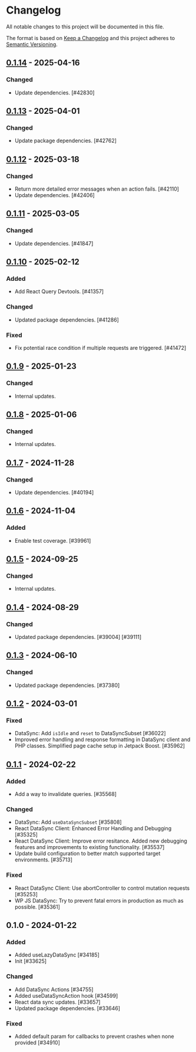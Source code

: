 # Changelog

All notable changes to this project will be documented in this file.

The format is based on [Keep a Changelog](https://keepachangelog.com/en/1.0.0/)
and this project adheres to [Semantic Versioning](https://semver.org/spec/v2.0.0.html).

## [0.1.14] - 2025-04-16
### Changed
- Update dependencies. [#42830]

## [0.1.13] - 2025-04-01
### Changed
- Update package dependencies. [#42762]

## [0.1.12] - 2025-03-18
### Changed
- Return more detailed error messages when an action fails. [#42110]
- Update dependencies. [#42406]

## [0.1.11] - 2025-03-05
### Changed
- Update dependencies. [#41847]

## [0.1.10] - 2025-02-12
### Added
- Add React Query Devtools. [#41357]

### Changed
- Updated package dependencies. [#41286]

### Fixed
- Fix potential race condition if multiple requests are triggered. [#41472]

## [0.1.9] - 2025-01-23
### Changed
- Internal updates.

## [0.1.8] - 2025-01-06
### Changed
- Internal updates.

## [0.1.7] - 2024-11-28
### Changed
- Update dependencies. [#40194]

## [0.1.6] - 2024-11-04
### Added
- Enable test coverage. [#39961]

## [0.1.5] - 2024-09-25
### Changed
- Internal updates.

## [0.1.4] - 2024-08-29
### Changed
- Updated package dependencies. [#39004] [#39111]

## [0.1.3] - 2024-06-10
### Changed
- Updated package dependencies. [#37380]

## [0.1.2] - 2024-03-01
### Fixed
- DataSync: Add `isIdle` and `reset` to DataSyncSubset [#36022]
- Improved error handling and response formatting in DataSync client and PHP classes. Simplified page cache setup in Jetpack Boost. [#35962]

## [0.1.1] - 2024-02-22
### Added
- Add a way to invalidate queries. [#35568]

### Changed
- DataSync: Add `useDataSyncSubset` [#35808]
- React DataSync Client: Enhanced Error Handling and Debugging [#35325]
- React DataSync Client: Improve error resitance. Added new debugging features and improvements to existing functionality. [#35537]
- Update build configuration to better match supported target environments. [#35713]

### Fixed
- React DataSync Client: Use abortController to control mutation requests [#35253]
- WP JS DataSync: Try to prevent fatal errors in production as much as possible. [#35361]

## 0.1.0 - 2024-01-22
### Added
- Added useLazyDataSync [#34185]
- Init [#33625]

### Changed
- Add DataSync Actions [#34755]
- Added useDataSyncAction hook [#34599]
- React data sync updates. [#33657]
- Updated package dependencies. [#33646]

### Fixed
- Added default param for callbacks to prevent crashes when none provided [#34910]

[0.1.14]: https://github.com/Automattic/jetpack-react-data-sync-client/compare/v0.1.13...v0.1.14
[0.1.13]: https://github.com/Automattic/jetpack-react-data-sync-client/compare/v0.1.12...v0.1.13
[0.1.12]: https://github.com/Automattic/jetpack-react-data-sync-client/compare/v0.1.11...v0.1.12
[0.1.11]: https://github.com/Automattic/jetpack-react-data-sync-client/compare/v0.1.10...v0.1.11
[0.1.10]: https://github.com/Automattic/jetpack-react-data-sync-client/compare/v0.1.9...v0.1.10
[0.1.9]: https://github.com/Automattic/jetpack-react-data-sync-client/compare/v0.1.8...v0.1.9
[0.1.8]: https://github.com/Automattic/jetpack-react-data-sync-client/compare/v0.1.7...v0.1.8
[0.1.7]: https://github.com/Automattic/jetpack-react-data-sync-client/compare/v0.1.6...v0.1.7
[0.1.6]: https://github.com/Automattic/jetpack-react-data-sync-client/compare/v0.1.5...v0.1.6
[0.1.5]: https://github.com/Automattic/jetpack-react-data-sync-client/compare/v0.1.4...v0.1.5
[0.1.4]: https://github.com/Automattic/jetpack-react-data-sync-client/compare/v0.1.3...v0.1.4
[0.1.3]: https://github.com/Automattic/jetpack-react-data-sync-client/compare/v0.1.2...v0.1.3
[0.1.2]: https://github.com/Automattic/jetpack-react-data-sync-client/compare/v0.1.1...v0.1.2
[0.1.1]: https://github.com/Automattic/jetpack-react-data-sync-client/compare/v0.1.0...v0.1.1
